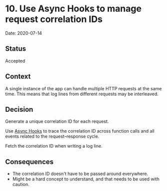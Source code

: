 # 10. Use Async Hooks to manage request correlation IDs

Date: 2020-07-14

## Status

Accepted

## Context

A single instance of the app can handle multiple HTTP requests at the same time. This means that log lines from
different requests may be interleaved.

## Decision

Generate a unique correlation ID for each request.

Use [Async Hooks] to trace the correlation ID across function calls and all events related to the request–response
cycle.

Fetch the correlation ID when writing a log line.

## Consequences

- The correlation ID doesn't have to be passed around everywhere.
- Might be a hard concept to understand, and that needs to be used with caution.

[Async Hooks]: https://nodejs.org/docs/latest-v14.x/api/async_hooks.html
